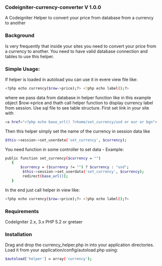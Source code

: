 ### Codeigniter-currency-converter V 1.0.0
A Codeigniter Helper to convert your price from database from a currency to another

### Background

Is very frequently that inside your sites you need to convert your price from a currency to another.
You need to have valid database connection and tables to use this helper.

### Simple Usage:

If helper is loaded in autoload you can use it in evere view file like:
```sh
<?php echo currency($row->price);?> <?php echo label();?>
```
where we pass data from database in helper function like in this example object $row->price and <?php echo label();?> thath call helper function to display currency label from session. Use sql file to see table structure.
First set link in your site with
```sh
<a href="<?php echo base_url() ?>home/set_currency/usd or eur or bgn">
```
Then this helper simply set the name of the currency in session data like
```sh
$this->session->set_userdata('set_currency', $currency);
```
You need function in some controller to set data - Example:
```sh
public function set_currency($currency = "")
   {
       $currency = ($currency != "") ? $currency : "usd";
        $this->session->set_userdata('set_currency', $currency);
        redirect(base_url());
   }
```
In the end just call helper in view like:
```sh
<?php echo currency($row->price);?> <?php echo label();?>
```
### Requirements

CodeIgniter 2.x, 3.x
PHP 5.2 or gretaer

### Installation
Drag and drop the currency_helper.php in into your application directories. Load it from your application/config/autoload.php using:
```sh
$autoload['helper'] = array('currency');
```

